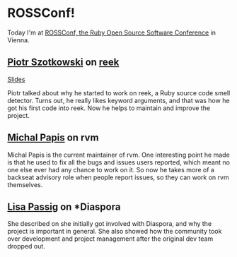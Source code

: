 # ROSSConf!

Today I'm at [ROSSConf, the Ruby Open Source Software Conference](http://www.rossconf.io) in Vienna.

## [Piotr Szotkowski](https://twitter.com/chastell) on [reek](https://github.com/troessner/reek)

[Slides](https://github.com/troessner/reek)

Piotr talked about why he started to work on reek, a Ruby source code smell detector. Turns out, he really likes keyword
arguments, and that was how he got his first code into reek. Now he helps to maintain and improve the project.

## [Michal Papis](https://twitter.com/mpapis) on rvm

Michal Papis is the current maintainer of rvm. One interesting point he made is that he used to fix all the bugs and
issues users reported, which meant no one else ever had any chance to work on it. So now he takes more of a
backseat advisory role when people report issues, so they can work on rvm themselves.

## [Lisa Passig](https://github.com/lislis) on \*Diaspora

She described on she initially got involved with Diaspora, and why the project is important in general. She also
showed how the community took over development and project management after the original dev team dropped out.

